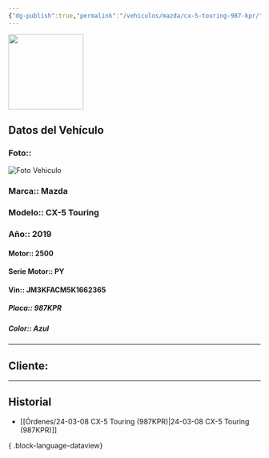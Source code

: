 ```yaml
---
{"dg-publish":true,"permalink":"/vehiculos/mazda/cx-5-touring-987-kpr/","tags":["Mazda"]}
---
```


<img src="https://lh3.googleusercontent.com/d/137fl3TIZ0-PU8b-Pt0bsjclwHub_u78G" width="150">

## Datos del Vehículo 
### Foto:: 
<img src="https://lh3.googleusercontent.com/d/" Alt="Foto Vehiculo">

### Marca:: Mazda
### Modelo:: CX-5 Touring
### Año:: 2019
#### Motor:: 2500
#### Serie Motor:: PY
#### Vin:: JM3KFACM5K1662365
##### Placa:: 987KPR
##### Color:: Azul
---

## Cliente:



---

## Historial

- [[Órdenes/24-03-08 CX-5 Touring (987KPR)\|24-03-08 CX-5 Touring (987KPR)]]

{ .block-language-dataview} 